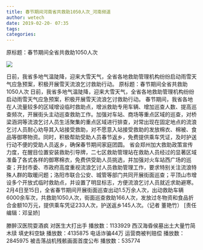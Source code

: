 ```yaml
---
title: 春节期间河南省共救助1050人次_河南频道
author: wetech
date: 2019-02-20- 07:35
tags: 
categories: 
---
```

原标题：春节期间全省共救助1050人次
<!-- more -->
                
<img align="center" border="0" src="http://p2.ifengimg.com/a/2016/0810/204c433878d5cf9size1_w16_h16.png" />
                
            
日前，我省多地气温陡降，迎来大雪天气，全省各地救助管理机构纷纷启动雨雪天气应急预案，积极开展雪天流浪乞讨救助行动。
原标题：春节期间全省共救助1050人次
日前，我省多地气温陡降，迎来大雪天气，全省各地救助管理机构纷纷启动雨雪天气应急预案，积极开展雪天流浪乞讨救助行动。
春节期间，我省各地在人流量较多的区域增设临时救助点，增派救助专用车辆、增加巡查人数、提高巡查频次，开展街头主动巡查救助工作。加强对车站、商场等重点区域的巡查，对桥梁涵洞等流浪乞讨人员生活聚集的重点区域进行排查，对常出现在固定地点的流浪乞讨人员耐心劝导其入站接受救助，对不愿意入站接受救助的发放棉衣、棉被、食品等御寒物资。同时，积极帮助受助人员春节返乡，免费提供乘车凭证，及时护送行动不便的受助人员返乡，确保春节期间家庭团圆。
省会郑州加大救助政策宣传力度，在醒目位置安装救助引导牌，二七区救助管理站在救助人员经过的显著区域准备了各式各样的御寒棉衣，免费供受助人员挑选，并加强对火车站西广场的巡查；开封市委、市政府高度重视流浪乞讨人员救助管理工作，要求特别关注流浪特殊人群的取暖问题；洛阳市联合公安、城管等部门共同开展街面巡查；平顶山市增设多个开放式临时救助点，并设置了明显标志，方便流浪乞讨人员就近求助避寒。2月4日至15日，全省春节期间开展街面巡查出动1.5万余人次，出动救助车辆6000余车次，共救助1050人次，街面巡查救助166人次，发放过冬物资和食品折合金额10万元，提供乘车凭证233人次，护送返乡145人次。（记者 董艳竹）
[责任编辑：邓呈娇]
            
滕醉汉医院耍酒疯 对医生大打出手
播放数：1133929
西汉海昏侯墓出土大量竹简木牍 填史料空缺
播放数：4135875
电话诈骗44万 运营商被判赔偿
播放数：2845975
被击落战机残骸画面首度公布
播放数：535774
